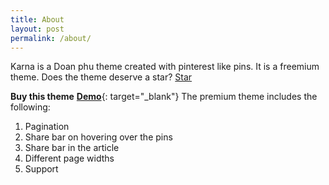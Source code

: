 ```yaml
---
title: About
layout: post
permalink: /about/
---
```


Karna is a Doan phu  theme created with pinterest like pins. It is a freemium theme.
Does the theme deserve a star?
<a class="github-button" href="https://github.com/Doanphuxm01" data-style="mega" data-count-href="/sharu725/karna/stargazers" data-count-api="/repos/sharu725/karna#stargazers_count" data-count-aria-label="# stargazers on GitHub" aria-label="Star sharu725/karna on GitHub">Star</a>
<script async defer src="https://buttons.github.io/buttons.js"></script>
**Buy this theme**
[**Demo**]({{site.full-version}}){: target="_blank"}
The premium theme includes the following:
1. Pagination
2. Share bar on hovering over the pins
3. Share bar in the article
4. Different page widths
5. Support